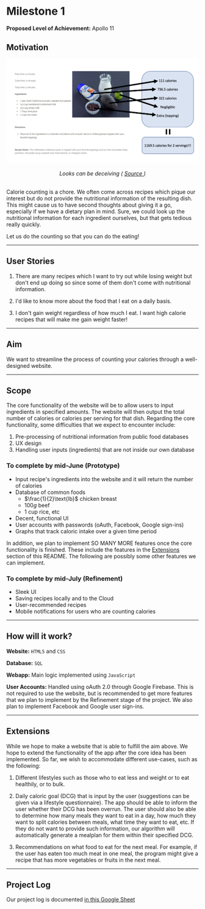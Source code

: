 # Milestone 1

**Proposed Level of Achievement:** Apollo 11  

## Motivation

![recipe](figures/ms1/recipe.jpg)

<div style="font-style: italic">
<div style="text-align: center">
Looks can be deceiving (
<a href="https://www.californiaavocado.com/blog/august-2015/california-avocado-milkshake">
Source
</a>
)
</div>
</div>

<br>

Calorie counting is a chore. We often come across recipes which pique our
interest but do not provide the nutritional information of the resulting
dish. This might cause us to have second thoughts about giving it a go, 
especially if we have a dietary plan in mind. Sure, we could look up the
nutritional information for each ingredient ourselves, but that gets tedious
really quickly.

Let us do the counting so that you can do the eating!

---

## User Stories

1. There are many recipes which I want to try out while losing weight but don't
   end up doing so since some of them don't come with nutritional information.

2. I'd like to know more about the food that I eat on a daily basis.

3. I don't gain weight regardless of how much I eat. I want high calorie
   recipes that will make me gain weight faster!

---

## Aim

We want to streamline the process of counting your calories through a
well-designed website.

---

## Scope

The core functionality of the website will be to allow users to input
ingredients in specified amounts. The website will then output the total number 
of calories or calories per serving for that dish. Regarding the core
functionality, some difficulties that we expect to encounter include:

1. Pre-processing of nutritional information from public food databases
2. UX design
3. Handling user inputs (ingredients) that are not inside our own database

### To complete by mid-June (Prototype)
- Input recipe's ingredients into the website and it will
  return the number of calories
- Database of common foods
    - $\frac{1}{2}\text{lb}$ chicken breast
    - $100g$ beef
    - $1\text{ cup}$ rice, etc
- Decent, functional UI
- User accounts with passwords (oAuth, Facebook, Google sign-ins)
- Graphs that track caloric intake over a given time period

In addition, we plan to implement SO MANY MORE features once the core
functionality is finished. These include the features in the
[Extensions](#extensions) section of this README. The following are possibly
some other features we can implement.

### To complete by mid-July (Refinement)

- Sleek UI
- Saving recipes locally and to the Cloud
- User-recommended recipes
- Mobile notifications for users who are counting calories

---

## How will it work?

**Website:** `HTML5` and `CSS`

**Database:** `SQL`

**Webapp:** Main logic implemented using `JavaScript`

**User Accounts:** Handled using oAuth 2.0 through Google
Firebase. This is not required to use the website, but is recommended to get
more features that we plan to implement by the Refinement stage of the project.
We also plan to implement Facebook and Google user sign-ins.

---

## Extensions <a name="extensions"></a>
While we hope to make a website that is able to fulfill the
aim above. We hope to extend the functionality of the app after the core
idea has been implemented. So far, we wish to accommodate different
use-cases, such as the following:

1. Different lifestyles such as those who to eat less and weight or to eat
   healthily, or to bulk.

2. Daily caloric goal (DCG) that is input by the user (suggestions can be
   given via a lifestyle questionnaire). The app should be able
   to inform the user whether their DCG has been overrun. The user should also
   be able to determine how many meals they want to eat in a day, how much
   they want to split calories between meals, what time they want to eat, etc.
   If they do not want to provide such information, our algorithm will
   automatically generate a mealplan for them within their specified DCG.

3. Recommendations on what food to eat for the next meal. For example, if the
   user has eaten too much meat in one meal, the program might give a recipe
   that has more vegetables or fruits in the next meal.

---

## Project Log
Our project log is documented
[in this Google Sheet](https://docs.google.com/spreadsheets/d/17kEtNaCyYZzXc2UWd6ss4zXTWQ4-QY7XN3ODB6DpEJs/edit?usp=sharing)


